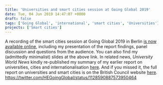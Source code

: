 ```yaml
---
title: 'Universities and smart cities session at Going Global 2019'
date: Tue, 04 Jun 2019 14:47:07 +0000
draft: false
tags: ['Going Global', 'international', 'smart cities', 'Universities']
projects: ['Smart cities']
---
```


A recording of the smart cities session at Going Global 2019 in Berlin [is now available online](https://www.britishcouncil.org/going-global/programme/sessions/smart-cities-heis-leaders-partners), including my presentation of the report findings, panel discussion and questions from the audience. You can also find my (admittedly minimalist) slides at the above link. In related news, _University World News_ kindly re-published my summary of my earlier report on universities, cities and internationalisation [here](https://www.universityworldnews.com/post.php?story=20190517125153140). And if you missed it, the full report on universities and smart cities is on the British Council website [here](http://bit.ly/smartplacesreport). https://twitter.com/HEGoingGlobal/status/1128590887573950464
